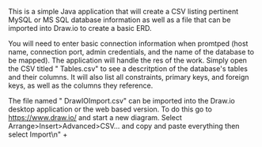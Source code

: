 This is a simple Java application that will create a CSV listing pertinent MySQL or MS SQL database information as well as a 
file that can be imported into Draw.io to create a basic ERD.

You will need to enter basic connection information when promtped (host name, connection port, admin credentials, and the name of 
the database to be mapped). The application will handle the res of the work. Simply open the CSV titled "<database> Tables.csv" 
to see a descritption of the database's tables and their columns. It will also list all constraints, primary keys, and foreign keys,
as well as the columns they reference.

The file named "<database> DrawIOImport.csv" can be imported into the Draw.io desktop application or the web based version.
To do this go to https://www.draw.io/ and start a new diagram. Select Arrange>Insert>Advanced>CSV... and copy and paste everything 
then select Import\n" +
                    
